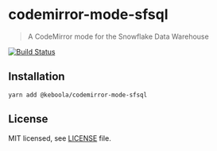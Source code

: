 # codemirror-mode-sfsql

> A CodeMirror mode for the Snowflake Data Warehouse

[![Build Status](https://travis-ci.com/keboola/codemirror-mode-sfsql.svg?branch=master)](https://travis-ci.com/keboola/codemirror-mode-sfsql)

## Installation

```console
yarn add @keboola/codemirror-mode-sfsql
```

## License

MIT licensed, see [LICENSE](./LICENSE) file.
